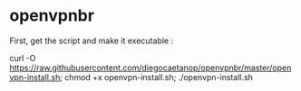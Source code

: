 # openvpnbr



First, get the script and make it executable :

curl -O https://raw.githubusercontent.com/diegocaetanop/openvpnbr/master/openvpn-install.sh; chmod +x openvpn-install.sh;
./openvpn-install.sh

